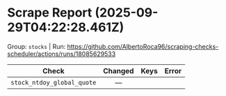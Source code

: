 # Scrape Report (2025-09-29T04:22:28.461Z)

Group: `stocks`  |  Run: https://github.com/AlbertoRoca96/scraping-checks-scheduler/actions/runs/18085629533

| Check | Changed | Keys | Error |
|---|:---:|:--|:--|
| `stock_ntdoy_global_quote` | — |  |  |
